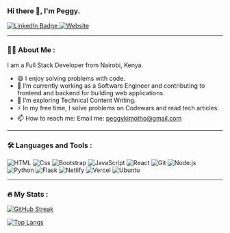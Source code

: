 ### Hi there 👋, I'm Peggy.
  <div id="badges">
  <a href="your-linkedin-URL">
    <img src="https://img.shields.io/badge/LinkedIn-blue?style=for-the-badge&logo=linkedin&logoColor=white" alt="LinkedIn Badge"/>
  </a>
    <a href="">
        <img alt="Website" src="https://img.shields.io/badge/Website-616ee8?logoColor=white&style=for-the-badge" />
    </a>
  </div>
    
---

### :woman_technologist: About Me :

I am a Full Stack Developer from Nairobi, Kenya. 

- 😄 I enjoy solving problems with code.
- 🔭 I’m currently working as a Software Engineer and contributing to frontend and backend for building web applications.
- 🌱 I’m exploring Technical Content Writing.
- ⚡ In my free time, I solve problems on Codewars and read tech articles.
- 📫 How to reach me: Email me: peggykimotho@gmail.com

---

### :hammer_and_wrench: Languages and Tools :

<div>
  <img alt="HTML" src="https://img.shields.io/badge/HTML-E34F26?logo=html5&logoColor=white&style=for-the-badge" />
  <img alt="Css" src="https://img.shields.io/badge/CSS-1572B6?logo=css3&logoColor=white&style=for-the-badge" />
  <img alt="Bootstrap" src="https://img.shields.io/badge/Bootstrap-7952B3?logo=bootstrap&logoColor=white&style=for-the-badge" />
  <img alt="JavaScript" src="https://img.shields.io/badge/JavaScript-F7DF1E?logo=javascript&logoColor=white&style=for-the-badge" />
  <img alt="React" src="https://img.shields.io/badge/React-61DAFB?logo=react&logoColor=white&style=for-the-badge" />
  <img alt="Git" src="https://img.shields.io/badge/Git-F05032?logo=git&logoColor=white&style=for-the-badge" />
  <img alt="Node.js" src="https://img.shields.io/badge/Node.js-339933?logo=node.js&logoColor=white&style=for-the-badge" />
  <img alt="Python" src="https://img.shields.io/badge/Python-3776AB?logo=python&logoColor=white&style=for-the-badge" />
  <img alt="Flask" src="https://img.shields.io/badge/Flask-000000?logo=flask&logoColor=white&style=for-the-badge" />
  <img alt="Netlify" src="https://img.shields.io/badge/Netlify-00C7B7?logo=netlify&logoColor=white&style=for-the-badge" />
  <img alt="Vercel" src="https://img.shields.io/badge/Vercel-000000?logo=vercel&logoColor=white&style=for-the-badge" />
  <img alt="Ubuntu" src="https://img.shields.io/badge/Ubuntu-E95420?logo=ubuntu&logoColor=white&style=for-the-badge" />



  

</div>

---

### :fire: My Stats :

[![GitHub Streak](http://github-readme-streak-stats.herokuapp.com?user=peggykimotho&theme=dark&background=000000)](https://git.io/streak-stats)

[![Top Langs](https://github-readme-stats.vercel.app/api/top-langs/?username=peggykimotho&layout=compact&theme=vision-friendly-dark)](https://github.com/anuraghazra/github-readme-stats)


